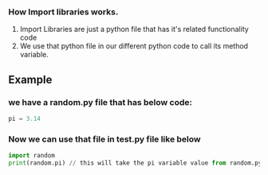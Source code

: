 ### How Import libraries works.
1) Import Libraries are just a python file that has it's related functionality code
2) We use that python file in our different python code to call its method variable.

## Example
### we have a random.py file that has below code:
```py 
pi = 3.14
```
###  Now we can use that file in test.py file like below
```py
import random
print(random.pi) // this will take the pi variable value from random.py file and print the result
```